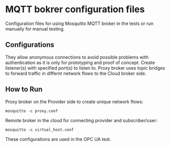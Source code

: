 # MQTT bokrer configuration files
Configuration files for using Mosquitto MQTT broker in the tests or run manually for manual testing.

## Configurations

They allow anonymous connections to avoid possible problems with authentication as it is only for prototyping and proof of concept.
Create listener(s) with specified port(s) to listen to.
Proxy broker uses topic bridges to forward traffic in differnt network flows to the Cloud broker side.

## How to Run
Proxy broker on the Provider side to create unique network flows:

```
mosquitto -c proxy.conf
```

Remote broker in the cloud for connecting provider and subscriber/user:

```
mosquitto -c virtual_host.conf
```

These configurations are used in the OPC UA test.
